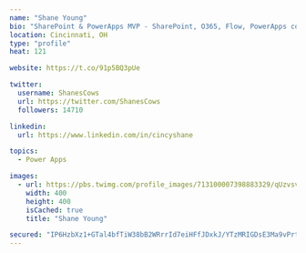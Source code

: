 ```yaml
---
name: "Shane Young"
bio: "SharePoint & PowerApps MVP - SharePoint, O365, Flow, PowerApps consulting? @PowerApps911 | Pure Snark? You found it."
location: Cincinnati, OH
type: "profile"
heat: 121

website: https://t.co/91p5BQ3pUe

twitter:
  username: ShanesCows
  url: https://twitter.com/ShanesCows
  followers: 14710

linkedin:
  url: https://www.linkedin.com/in/cincyshane

topics:
  - Power Apps

images:
  - url: https://pbs.twimg.com/profile_images/713100007398883329/qUzvsvQ3_400x400.jpg
    width: 400
    height: 400
    isCached: true
    title: "Shane Young"

secured: "IP6HzbXz1+GTal4bfTiW38bB2WRrrId7eiHFfJDxkJ/YTzMRIGDsE3Ma9vPrtmMRGvPCWt2LkUHHX8wY17dd3xqFlHpVcZtIPcVCKEhlC+gFEL9PjQ2yFS+HbHaS2lUf/KNgH6PkIB3mOr7rUg8TJIdWJmHRh12QVU+B73MivWzgs4HkjpGP8hbdEO3os3lL3exiwRMvalUfXTg2mTc874ynusORl3NzKJbKW60HDL+TsvYB4bBVKuKtmqRXTv/wd+ITC9Hg02Iclc98FQW0yqUy5hI5DoSvxtSlZMIrypHkV2INDRAscMHqoEIWQclvQNBczDt8gVLb+ROeivLseIiyU0gMTO8+fFUVC/GzNuzlCmBO813rZvjteyQnrRMujaGdqFK12V9Jv+4wyo9slv38jujOnGSI0BXUaLKoT2c=;Ry4hmfe/BSBod+RjNsGExA=="
---
```


